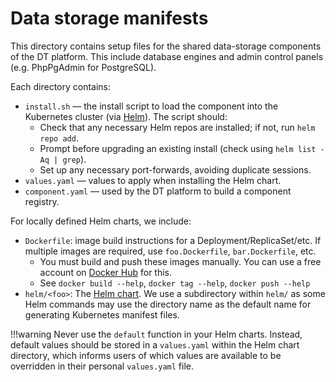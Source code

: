 # Data storage manifests

This directory contains setup files for the shared data-storage components of the DT platform.  This include database engines and admin control panels (e.g. PhpPgAdmin for PostgreSQL).

Each directory contains:

- `install.sh` &mdash; the install script to load the component into the Kubernetes cluster (via [Helm](https://helm.sh/)).  The script should:
  - Check that any necessary Helm repos are installed; if not, run `helm repo add`.
  - Prompt before upgrading an existing install (check using `helm list -Aq | grep`).
  - Set up any necessary port-forwards, avoiding duplicate sessions.
- `values.yaml` &mdash; values to apply when installing the Helm chart.
- `component.yaml` &mdash; used by the DT platform to build a component registry.

For locally defined Helm charts, we include:

- `Dockerfile`: image build instructions for a Deployment/ReplicaSet/etc.  If multiple images are required, use `foo.Dockerfile`, `bar.Dockerfile`, etc.
  - You must build and push these images manually.  You can use a free account on [Docker Hub](https://hub.docker.com/) for this.
  - See `docker build --help`, `docker tag --help`, `docker push --help`
- `helm/<foo>`: The [Helm chart](https://helm.sh/docs/topics/charts/).  We use a subdirectory within `helm/` as some Helm commands may use the directory name as the default name for generating Kubernetes manifest files.

!!!warning
    Never use the `default` function in your Helm charts.  Instead, default values should be stored in a `values.yaml` within the Helm chart directory, which informs users of which values are available to be overridden in their personal `values.yaml` file.

